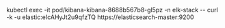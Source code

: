 kubectl exec -it pod/kibana-kibana-8688b567b8-gl5pz -n elk-stack -- curl -k -u elastic:eIcAHyJt2u9qfzTQ https://elasticsearch-master:9200
